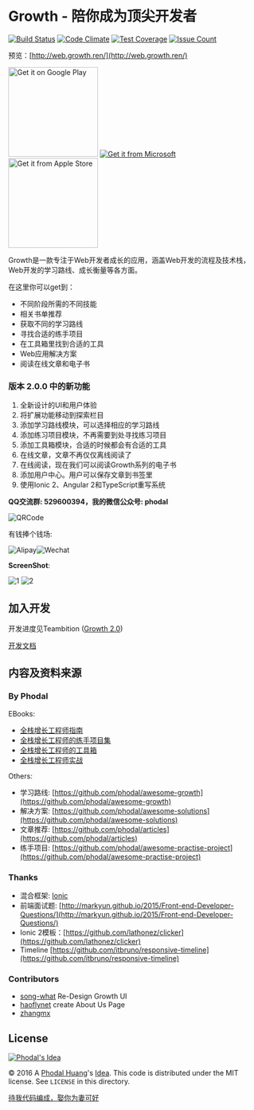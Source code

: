 Growth - 陪你成为顶尖开发者
===

[![Build Status](https://travis-ci.org/phodal/growth.svg?branch=master)](https://travis-ci.org/phodal/growth) [![Code Climate](https://codeclimate.com/github/phodal/growth/badges/gpa.svg)](https://codeclimate.com/github/phodal/growth) [![Test Coverage](https://codeclimate.com/github/phodal/growth/badges/coverage.svg)](https://codeclimate.com/github/phodal/growth/coverage) [![Issue Count](https://codeclimate.com/github/phodal/growth/badges/issue_count.svg)](https://codeclimate.com/github/phodal/growth)

预览：[http://web.growth.ren/](http://web.growth.ren/)

<a href="https://play.google.com/store/apps/details?id=ren.growth&utm_source=global_co&utm_medium=prtnr&utm_content=Mar2515&utm_campaign=PartBadge&pcampaignid=MKT-AC-global-none-all-co-pr-py-PartBadges-Oct1515-1"><img alt="Get it on Google Play" src="https://play.google.com/intl/en_us/badges/images/apps/en-play-badge-border.png" width="180"/></a>
<a href="http://windowsphone.com/s?appid=a6022e5d-b101-4d8f-a836-d3bfb6fd73ef"><img src="https://assets.windowsphone.com/8d997df3-5b6e-496c-88b3-e3f40117c8fd/English-get-it-from-MS_InvariantCulture_Default.png" srcset="https://assets.windowsphone.com/0100c7e5-1455-40bc-a351-b77d2801ad5a/English_get-it-from-MS_InvariantCulture_Default.png 2x"  alt="Get it from Microsoft" /></a>
<a href="https://itunes.apple.com/cn/app/growth/id1078807522?l=zh&ls=1&mt=8"><img src="./docs/apple.png" width="180" alt="Get it from Apple Store" /></a>

Growth是一款专注于Web开发者成长的应用，涵盖Web开发的流程及技术栈，Web开发的学习路线、成长衡量等各方面。

在这里你可以get到：

 - 不同阶段所需的不同技能
 - 相关书单推荐
 - 获取不同的学习路线
 - 寻找合适的练手项目
 - 在工具箱里找到合适的工具
 - Web应用解决方案
 - 阅读在线文章和电子书

### 版本 2.0.0 中的新功能

1. 全新设计的UI和用户体验
2. 将扩展功能移动到探索栏目
3. 添加学习路线模块，可以选择相应的学习路线
4. 添加练习项目模块，不再需要到处寻找练习项目
5. 添加工具箱模块，合适的时候都会有合适的工具
6. 在线文章，文章不再仅仅离线阅读了
7. 在线阅读，现在我们可以阅读Growth系列的电子书
8. 添加用户中心。用户可以保存文章到书签里
9. 使用Ionic 2、Angular 2和TypeScript重写系统

**QQ交流群: 529600394，我的微信公众号: phodal**

![QRCode](marketing/wechat.jpg)

有钱捧个钱场:

![Alipay](./docs/alipay.png)![Wechat](./docs/wechat.png)

**ScreenShot**:
 
![1](marketing/1.pic.jpg)
![2](marketing/2.pic.jpg)

加入开发
---

开发进度见Teambition ([Growth 2.0](https://www.teambition.com/project/57872eea0cc72c3442eb3dbc))

[开发文档](./docs/README.md)

内容及资料来源
---

### By Phodal

EBooks:

 - [全栈增长工程师指南](https://github.com/phodal/growth)
 - [全栈增长工程师的练手项目集](https://github.com/phodal/ideabook)
 - [全栈增长工程师的工具箱](https://github.com/phodal/toolbox)
 - [全栈增长工程师实战](https://github.com/phodal/growth-in-action)
 
Others:
 
 - 学习路线: [https://github.com/phodal/awesome-growth](https://github.com/phodal/awesome-growth)
 - 解决方案: [https://github.com/phodal/awesome-solutions](https://github.com/phodal/awesome-solutions)
 - 文章推荐: [https://github.com/phodal/articles](https://github.com/phodal/articles)
 - 练手项目: [https://github.com/phodal/awesome-practise-project](https://github.com/phodal/awesome-practise-project)

### Thanks 

 - 混合框架: [Ionic](https://github.com/driftyco/ionic)
 - 前端面试题: [http://markyun.github.io/2015/Front-end-Developer-Questions/](http://markyun.github.io/2015/Front-end-Developer-Questions/)
 - Ionic 2模板：[https://github.com/lathonez/clicker](https://github.com/lathonez/clicker)
 - Timeline [https://github.com/itbruno/responsive-timeline](https://github.com/itbruno/responsive-timeline)

### Contributors

 - [song-what](https://github.com/song-what) Re-Design Growth UI
 - [haoflynet](https://github.com/haoflynet) create About Us Page
 - [zhangmx](https://github.com/zhangmx)

License
---

[![Phodal's Idea](http://brand.phodal.com/shields/idea-small.svg)](http://ideas.phodal.com/)

© 2016 A [Phodal Huang](https://www.phodal.com)'s [Idea](http://github.com/phodal/ideas).  This code is distributed under the MIT license. See `LICENSE` in this directory.

[待我代码编成，娶你为妻可好](http://www.xuntayizhan.com/blog/ji-ke-ai-qing-zhi-er-shi-dai-wo-dai-ma-bian-cheng-qu-ni-wei-qi-ke-hao-wan/)
